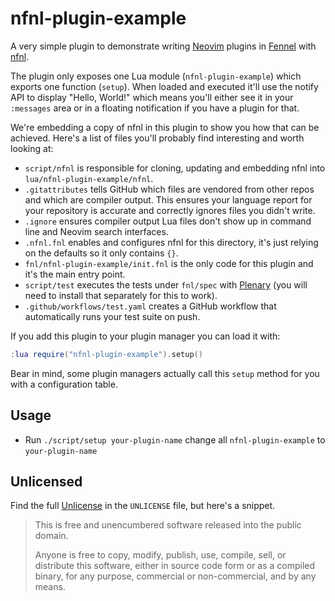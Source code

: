 # nfnl-plugin-example

A very simple plugin to demonstrate writing [Neovim][Neovim] plugins in
[Fennel][Fennel] with [nfnl][nfnl].

The plugin only exposes one Lua module (`nfnl-plugin-example`) which exports one
function (`setup`). When loaded and executed it'll use the notify API to display
"Hello, World!" which means you'll either see it in your `:messages` area or in
a floating notification if you have a plugin for that.

We're embedding a copy of nfnl in this plugin to show you how that can be
achieved. Here's a list of files you'll probably find interesting and worth
looking at:

- `script/nfnl` is responsible for cloning, updating and embedding nfnl into
  `lua/nfnl-plugin-example/nfnl`.
- `.gitattributes` tells GitHub which files are vendored from other repos and
  which are compiler output. This ensures your language report for your
  repository is accurate and correctly ignores files you didn't write.
- `.ignore` ensures compiler output Lua files don't show up in command line and
  Neovim search interfaces.
- `.nfnl.fnl` enables and configures nfnl for this directory, it's just relying
  on the defaults so it only contains `{}`.
- `fnl/nfnl-plugin-example/init.fnl` is the only code for this plugin and it's
  the main entry point.
- `script/test` executes the tests under `fnl/spec` with [Plenary][Plenary] (you
  will need to install that separately for this to work).
- `.github/workflows/test.yaml` creates a GitHub workflow that automatically
  runs your test suite on push.

If you add this plugin to your plugin manager you can load it with:

```lua
:lua require("nfnl-plugin-example").setup()
```

Bear in mind, some plugin managers actually call this `setup` method for you
with a configuration table.

## Usage

- Run `./script/setup your-plugin-name` change all `nfnl-plugin-example` to `your-plugin-name`

## Unlicensed

Find the full [Unlicense][unlicense] in the `UNLICENSE` file, but here's a
snippet.

> This is free and unencumbered software released into the public domain.
>
> Anyone is free to copy, modify, publish, use, compile, sell, or distribute
> this software, either in source code form or as a compiled binary, for any
> purpose, commercial or non-commercial, and by any means.

[Neovim]: https://neovim.io/
[Fennel]: https://fennel-lang.org/
[nfnl]: https://github.com/Olical/nfnl
[unlicense]: http://unlicense.org/
[Plenary]: https://github.com/nvim-lua/plenary.nvim
